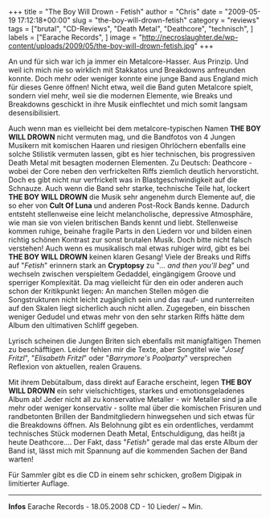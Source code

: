 +++
title = "The Boy Will Drown - Fetish"
author = "Chris"
date = "2009-05-19 17:12:18+00:00"
slug = "the-boy-will-drown-fetish"
category = "reviews"
tags = ["brutal", "CD-Reviews", "Death Metal", "Deathcore", "technisch", ]
labels = ["Earache Records", ]
image = "http://necroslaughter.de/wp-content/uploads/2009/05/the-boy-will-drown-fetish.jpg"
+++

An und für sich war ich ja immer ein Metalcore-Hasser. Aus Prinzip. Und weil ich mich nie so wirklich mit Stakkatos und Breakdowns anfreunden konnte. Doch mehr oder weniger konnte eine junge Band aus England mich für dieses Genre öffnen! Nicht etwa, weil die Band guten Metalcore spielt, sondern viel mehr, weil sie die modernen Elemente, wie Breaks und Breakdowns geschickt in ihre Musik einflechtet und mich somit langsam desensibilisiert.

Auch wenn man es vielleicht bei dem metalcore-typischen Namen **THE BOY WILL DROWN** nicht vermuten mag, und die Bandfotos von 4 Jungen Musikern mit komischen Haaren und riesigen Ohrlöchern ebenfalls eine solche Stilistik vermuten lassen, gibt es hier technischen, bis progressiven Death Metal mit besagten modernen Elementen. Zu Deutsch: Deathcore - wobei der Core neben den verfrickelten Riffs ziemlich deutlich hervorsticht.
Doch es gibt nicht nur verfrickelt was in Blastgeschwindigkeit auf die Schnauze. Auch wenn die Band sehr starke, technische Teile hat, lockert **THE BOY WILL DROWN** die Musik sehr angenehm durch Elemente auf, die so eher von **Cult Of Luna** und anderen Post-Rock Bands kenne. Dadurch entsteht stellenweise eine leicht melancholische, depressive Atmosphäre, wie man sie von vielen britischen Bands kennt und liebt. Stellenweise kommen ruhige, beinahe fragile Parts in den Liedern vor und bilden einen richtig schönen Kontrast zur sonst brutalen Musik. Doch bitte nicht falsch verstehen! Auch wenn es musikalisch mal etwas ruhiger wird, gibt es bei **THE BOY WILL DROWN** keinen klaren Gesang!
Viele der Breaks und Riffs auf "_Fetish_" erinnern stark an **Cryptopsy** zu "_... and then you'll beg_" und wechseln zwischen verspieltem Gedaddel, eingängigem Groove und sperriger Komplexität. Da mag vielleicht für den ein oder anderen auch schon der Kritikpunkt liegen: An manchen Stellen mögen die Songstrukturen nicht leicht zugänglich sein und das rauf- und runterreiten auf den Skalen liegt sicherlich auch nicht allen. Zugegeben, ein bisschen weniger Gedudel und etwas mehr von den sehr starken Riffs hätte dem Album den ultimativen Schliff gegeben.

Lyrisch scheinen die Jungen Briten sich ebenfalls mit manigfaltigen Themen zu beschäfftigen. Leider fehlen mir die Texte, aber Songtitel wie "_Josef Fritzl_", "_Elisabeth Fritzl_" oder "_Barrymore's Poolparty_" versprechen Reflexion von aktuellen, realen Grauens.

Mit ihrem Debütalbum, dass direkt auf Earache erscheint, legen **THE BOY WILL DROWN** ein sehr vielschichtiges, starkes und emotionsgeladenes Album ab! Jeder nicht all zu konservative Metaller - wir Metaller sind ja alle mehr oder weniger konservativ - sollte mal über die komischen Frisuren und randbetonten Brillen der Bandmitgliedern hinwegsehen und sich etwas für die Breakdowns öffnen. Als Belohnung gibt es ein ordentliches, verdammt technisches Stück modernen Death Metal, Entschuldigung, das heißt ja heute Deathcore.... Der Fakt, dass "_Fetish_" gerade mal das erste Album der Band ist, lässt mich mit Spannung auf die kommenden Sachen der Band warten!

Für Sammler gibt es die CD in einem sehr schicken, großem Digipak in limitierter Auflage.





---
**Infos**
Earache Records - 18.05.2008
CD - 10 Lieder/ ~ Min.
